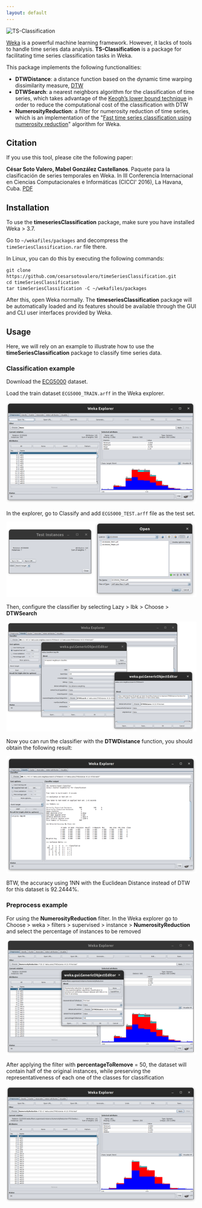 ```yaml
---
layout: default
---
```


<img src="https://cesarsotovalero.github.io/img/logos/TS-Classification_logo.svg" height="100px"  alt="TS-Classification"/>

[Weka](https://www.cs.waikato.ac.nz/ml/weka) is a powerful machine learning framework. However, it lacks of tools to handle time series data analysis. **TS-Classification** is a package for facilitating time series classification tasks in Weka. 

This package implements the following functionalities: 

- **DTWDistance**: a distance function based on the dynamic time warping dissimilarity measure, [DTW](https://en.wikipedia.org/wiki/Dynamic_time_warping) 
- **DTWSearch**: a nearest neighbors algorithm for the classification of time series, which takes advantage of the [Keogh’s lower bound technique](https://www.cs.ucr.edu/~eamonn/LB_Keogh.htm) in order to reduce the computational cost of the classification with DTW
- **NumerosityReduction**: a filter for numerosity reduction of time series, which is an implementation of the "[Fast time series classification using numerosity reduction](https://dl.acm.org/doi/10.1145/1143844.1143974)" algorithm for Weka.


## Citation

If you use this tool, please cite the following paper:


**César Soto Valero, Mabel González Castellanos**. Paquete para la clasificación de series temporales en Weka. In III Conferencia Internacional en Ciencias Computacionales e Informáticas (CICCI' 2016), La Havana, Cuba. [PDF](https://www.researchgate.net/publication/290379731_Paquete_para_la_clasificacion_de_series_temporales_en_Weka)


## Installation 

To use the **timeseriesClassification** package, make sure you have installed Weka > 3.7.

Go to `~/wekafiles/packages` and decompress the `timeSeriesClassification.rar` file there. 

In Linux, you can do this by executing the following commands:

```
git clone https://github.com/cesarsotovalero/timeSeriesClassification.git
cd timeSeriesClassification
tar timeSeriesClassification -C ~/wekafiles/packages  
```

After this, open Weka normally. The **timeseriesClassification** package will be automatically loaded and its features should be available through the GUI and CLI user interfaces provided by Weka.

## Usage

Here, we will rely on an example to illustrate how to use the **timeSeriesClassification** package to classify time series data. 

### Classification example

Download the [ECG5000](http://www.timeseriesclassification.com/description.php?Dataset=ECG5000) dataset.

Load the train dataset `ECG5000_TRAIN.arff` in the Weka explorer.

![Weka Explorer](https://github.com/cesarsotovalero/cesarsotovalero.github.io/blob/master/img/posts/time_series_classification/weka_explorer.png)

In the explorer, go to Classify and add `ECG5000_TEST.arff` file as the test set.

![Add Test Set](https://github.com/cesarsotovalero/cesarsotovalero.github.io/blob/master/img/posts/time_series_classification/weka_test.png)

Then, configure the classifier by selecting Lazy > Ibk > Choose > **DTWSearch**

![DTWSearch](https://github.com/cesarsotovalero/cesarsotovalero.github.io/blob/master/img/posts/time_series_classification/weka_dtw.png)

Now you can run the classifier with the **DTWDistance** function, you should obtain the following result:

![DTWSearch Results](https://github.com/cesarsotovalero/cesarsotovalero.github.io/blob/master/img/posts/time_series_classification/weka_dtw_result.png)

BTW, the accuracy using 1NN with the Euclidean Distance instead of DTW for this dataset is 92.2444%.

### Preprocess example

For using the **NumerosityReduction** filter. In the Weka explorer go to Choose > weka > filters > supervised >
instance > **NumerosityReduction** and select the percentage of instances to be removed

![Weka Preprocess](https://github.com/cesarsotovalero/cesarsotovalero.github.io/blob/master/img/posts/time_series_classification/weka_preprocess.png)

After applying the filter with **percentageToRemove** = 50, the dataset will contain half of the original instances, while preserving the representativeness of each one of the classes for classification

![Weka Preprocess](https://github.com/cesarsotovalero/cesarsotovalero.github.io/blob/master/img/posts/time_series_classification/weka_reduced.png)

